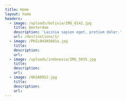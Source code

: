```yaml
---
title: Home
layout: home
headers:
  - image: /uploads/bolivia/IMG_8142.jpg
    title: Amsterdam
    description: 'Lacinia sapien eget, pretium dolor.'
    url: /destinations/1/
  - image: /PHIL0H3A5681a.jpg
    title:
    description:
    url:
  - image: /uploads/indonesia/IMG_5035.jpg
    title:
    description:
    url:
  - image: /0H3A8952.jpg
    title:
    description:
    url:
---
```



